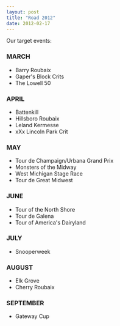 ```yaml
---
layout: post
title: "Road 2012"
date: 2012-02-17
---
```


Our target events:

### MARCH

- Barry Roubaix
- Gaper's Block Crits
- The Lowell 50

### APRIL

- Battenkill
- Hillsboro Roubaix
- Leland Kermesse
- xXx Lincoln Park Crit

### MAY

- Tour de Champaign/Urbana Grand Prix
- Monsters of the Midway
- West Michigan Stage Race
- Tour de Great Midwest

### JUNE

- Tour of the North Shore
- Tour de Galena
- Tour of America's Dairyland

### JULY

- Snooperweek

### AUGUST

- Elk Grove
- Cherry Roubaix

### SEPTEMBER

- Gateway Cup
